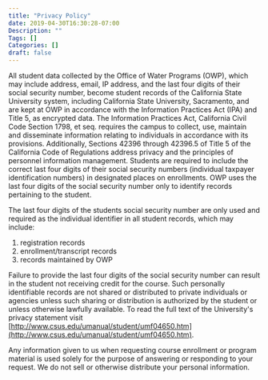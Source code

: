 ```yaml
---
title: "Privacy Policy"
date: 2019-04-30T16:30:28-07:00
Description: ""
Tags: []
Categories: []
draft: false
---
```


All student data collected by the Office of Water Programs (OWP), which may include address, email, IP address, and the last four digits of their social security number, become student records of the California State University system, including California State University, Sacramento, and are kept at OWP in accordance with the Information Practices Act (IPA) and Title 5, as encrypted data. The Information Practices Act, California Civil Code Section 1798, et seq. requires the campus to collect, use, maintain and disseminate information relating to individuals in accordance with its provisions. Additionally, Sections 42396 through 42396.5 of Title 5 of the California Code of Regulations address privacy and the principles of personnel information management. Students are required to include the correct last four digits of their social security numbers (individual taxpayer identification numbers) in designated places on enrollments. OWP uses the last four digits of the social security number only to identify records pertaining to the student.

The last four digits of the students social security number are only used and required as the individual identifier in all student records, which may include:

1. registration records
2. enrollment/transcript records
3. records maintained by OWP

Failure to provide the last four digits of the social security number can result in the student not receiving credit for the course. Such personally identifiable records are not shared or distributed to private individuals or agencies unless such sharing or distribution is authorized by the student or unless otherwise lawfully available. To read the full text of the University's privacy statement visit [http://www.csus.edu/umanual/student/umf04650.htm](http://www.csus.edu/umanual/student/umf04650.htm).

Any information given to us when requesting course enrollment or program material is used solely for the purpose of answering or responding to your request. We do not sell or otherwise distribute your personal information.